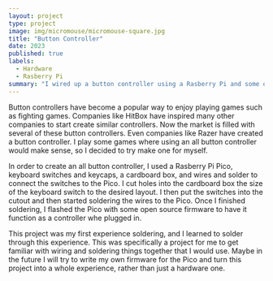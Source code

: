 ```yaml
---
layout: project
type: project
image: img/micromouse/micromouse-square.jpg
title: "Button Controller"
date: 2023
published: true
labels:
  - Hardware
  - Rasberry Pi
summary: "I wired up a button controller using a Rasberry Pi and some open source firmware for the Rasberry Pi Pico"
---
```


Button controllers have become a popular way to enjoy playing games such as fighting games. Companies like HitBox have inspired many other companies to start create similar controllers. Now the market is filled with several of these button controllers. Even companies like Razer have created a button controller. I play some games where using an all button controller would make sense, so I decided to try make one for myself.

In order to create an all button controller, I used a Rasberry Pi Pico, keyboard switches and keycaps, a cardboard box, and wires and solder to connect the switches to the Pico. I cut holes into the cardboard box the size of the keyboard switch to the desired layout. I then put the switches into the cutout and then started soldering the wires to the Pico. Once I finished soldering, I flashed the Pico with some open source firmware to have it function as a controller whe plugged in. 

This project was my first experience soldering, and I learned to solder through this experience. This was specifically a project for me to get familiar with wiring and soldering things together that I would use. Maybe in the future I will try to write my own firmware for the Pico and turn this project into a whole experience, rather than just a hardware one.

